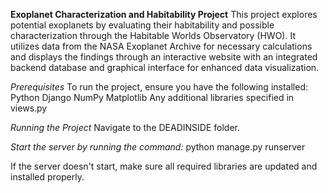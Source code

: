 **Exoplanet Characterization and Habitability Project**
This project explores potential exoplanets by evaluating their habitability and possible characterization through the Habitable Worlds Observatory (HWO). It utilizes data from the NASA Exoplanet Archive for necessary calculations and displays the findings through an interactive website with an integrated backend database and graphical interface for enhanced data visualization.

*Prerequisites*
To run the project, ensure you have the following installed:
Python
Django
NumPy
Matplotlib
Any additional libraries specified in views.py

*Running the Project*
Navigate to the DEADINSIDE folder.

*Start the server by running the command:*
python manage.py runserver

If the server doesn't start, make sure all required libraries are updated and installed properly.
